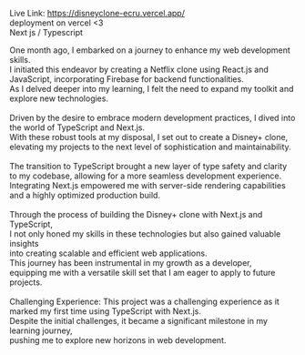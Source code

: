 Live Link: https://disneyclone-ecru.vercel.app/ <br>
deployment on vercel <3 <br>
Next js / Typescript 

One month ago, I embarked on a journey to enhance my web development skills. <br> I initiated this endeavor by creating a Netflix clone using React.js and JavaScript, incorporating Firebase for backend functionalities. <br> As I delved deeper into my learning, I felt the need to expand my toolkit and explore new technologies.<br>
<br>
Driven by the desire to embrace modern development practices, I dived into the world of TypeScript and Next.js.<br> With these robust tools at my disposal, I set out to create a Disney+ clone, elevating my projects to the next level of sophistication and maintainability.<br>
<br>
The transition to TypeScript brought a new layer of type safety and clarity to my codebase, allowing for a more seamless development experience.<br> Integrating Next.js empowered me with server-side rendering capabilities and a highly optimized production build.<br>
<br>
Through the process of building the Disney+ clone with Next.js and TypeScript,<br>
I not only honed my skills in these technologies but also gained valuable insights <br> into creating scalable and efficient web applications.<br> This journey has been instrumental in my growth as a developer,<br> equipping me with a versatile skill set that I am eager to apply to future projects.<br>
<br>
Challenging Experience: This project was a challenging experience as it marked my first time using TypeScript with Next.js.<br> Despite the initial challenges, it became a significant milestone in my learning journey,<br> pushing me to explore new horizons in web development.





